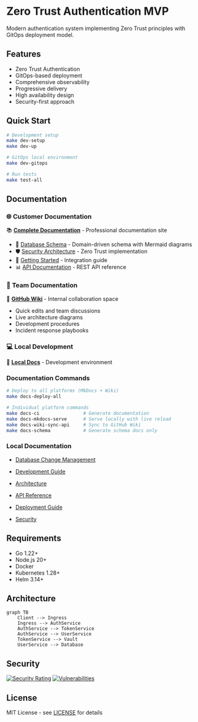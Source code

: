 # Zero Trust Authentication MVP

Modern authentication system implementing Zero Trust principles with GitOps deployment model.

## Features

- Zero Trust Authentication
- GitOps-based deployment
- Comprehensive observability
- Progressive delivery
- High availability design
- Security-first approach

## Quick Start

```bash
# Development setup
make dev-setup
make dev-up

# GitOps local environment
make dev-gitops

# Run tests
make test-all
```

## Documentation

### 🌐 **Customer Documentation**
📚 **[Complete Documentation](https://zamaz.github.io/root-zamaz)** - Professional documentation site

- 🔐 [Database Schema](https://zamaz.github.io/root-zamaz/schema/) - Domain-driven schema with Mermaid diagrams
- 🛡️ [Security Architecture](https://zamaz.github.io/root-zamaz/architecture/security/) - Zero Trust implementation
- 🚀 [Getting Started](https://zamaz.github.io/root-zamaz/getting-started/quick-start/) - Integration guide
- 📊 [API Documentation](https://zamaz.github.io/root-zamaz/api/) - REST API reference

### 👥 **Team Documentation**
📖 **[GitHub Wiki](https://github.com/zamaz/root-zamaz/wiki)** - Internal collaboration space

- Quick edits and team discussions
- Live architecture diagrams
- Development procedures
- Incident response playbooks

### 💻 **Local Development**
🔧 **[Local Docs](http://127.0.0.1:8001)** - Development environment

### Documentation Commands
```bash
# Deploy to all platforms (MkDocs + Wiki)
make docs-deploy-all

# Individual platform commands
make docs-ci                # Generate documentation
make docs-mkdocs-serve      # Serve locally with live reload
make docs-wiki-sync-api     # Sync to GitHub Wiki
make docs-schema            # Generate schema docs only
```

### Local Documentation
- [Database Change Management](docs/database/bytebase.md)

- [Development Guide](docs/development/README.md)
- [Architecture](docs/architecture/README.md)
- [API Reference](docs/api/README.md)
- [Deployment Guide](docs/deployment/README.md)
- [Security](docs/security/README.md)

## Requirements

- Go 1.22+
- Node.js 20+
- Docker
- Kubernetes 1.28+
- Helm 3.14+

## Architecture

```mermaid
graph TB
    Client --> Ingress
    Ingress --> AuthService
    AuthService --> TokenService
    AuthService --> UserService
    TokenService --> Vault
    UserService --> Database
```

## Security

[![Security Rating](https://sonarcloud.io/api/project_badges/measure?project=your-org_zamaz&metric=security_rating)](https://sonarcloud.io/summary/new_code?id=your-org_zamaz)
[![Vulnerabilities](https://snyk.io/test/github/your-org/zamaz/badge.svg)](https://snyk.io/test/github/your-org/zamaz)

## License

MIT License - see [LICENSE](LICENSE) for details
